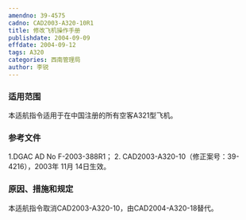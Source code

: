 ```yaml
---
amendno: 39-4575
cadno: CAD2003-A320-10R1
title: 修改飞机操作手册
publishdate: 2004-09-09
effdate: 2004-09-12
tags: A320
categories: 西南管理局
author: 李锐
---
```


### 适用范围 
本适航指令适用于在中国注册的所有空客A321型飞机。

### 参考文件
1.DGAC
 AD No F-2003-388R1； 
2. CAD2003-A320-10（修正案号：39-4216），2003年 11月 14日生效。


### 原因、措施和规定 
本适航指令取消CAD2003-A320-10，由CAD2004-A320-18替代。
